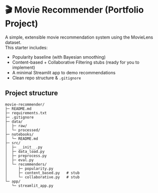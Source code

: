 # 🎬 Movie Recommender (Portfolio Project)

A simple, extensible movie recommendation system using the MovieLens dataset.  
This starter includes:
- Popularity baseline (with Bayesian smoothing)
- Content-based + Collaborative Filtering stubs (ready for you to implement)
- A minimal Streamlit app to demo recommendations
- Clean repo structure & `.gitignore`



## Project structure

```
movie-recommender/
├─ README.md
├─ requirements.txt
├─ .gitignore
├─ data/
│  ├─ raw/         
│  └─ processed/
├─ notebooks/
│  └─ README.md
├─ src/
│  ├─ __init__.py
│  ├─ data_load.py
│  ├─ preprocess.py
│  ├─ eval.py
│  └─ recommenders/
│     ├─ popularity.py
│     ├─ content_based.py   # stub
│     └─ collaborative.py   # stub
└─ app/
   └─ streamlit_app.py
```



